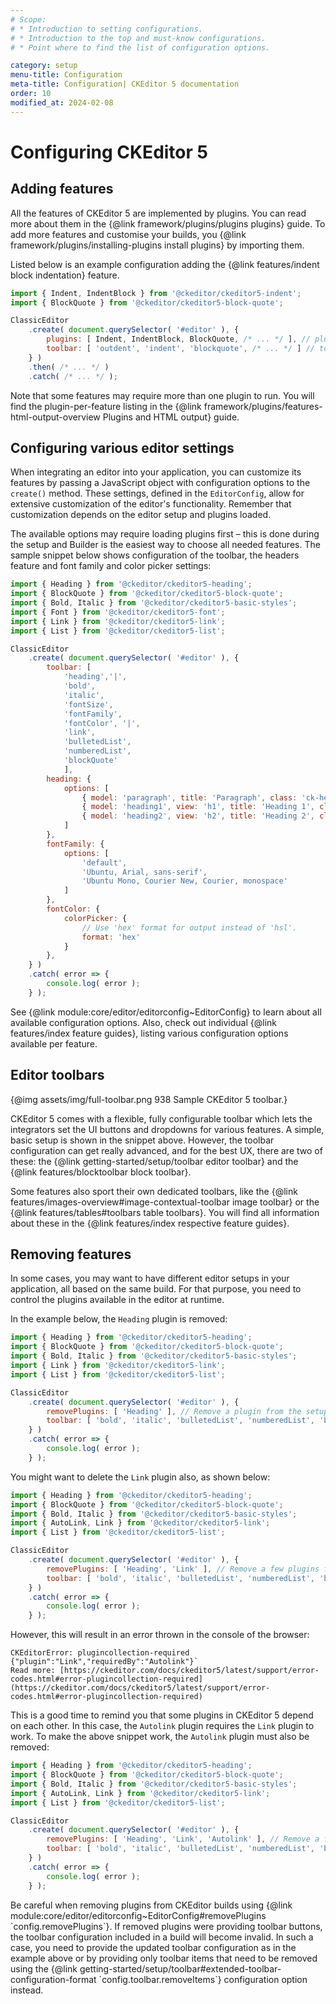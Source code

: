```yaml
---
# Scope:
# * Introduction to setting configurations.
# * Introduction to the top and must-know configurations.
# * Point where to find the list of configuration options.

category: setup
menu-title: Configuration
meta-title: Configuration| CKEditor 5 documentation
order: 10
modified_at: 2024-02-08
---
```


# Configuring CKEditor&nbsp;5

## Adding features

All the features of CKEditor&nbsp;5 are implemented by plugins. You can read more about them in the {@link framework/plugins/plugins plugins} guide. To add more features and customise your builds, you {@link framework/plugins/installing-plugins install plugins} by importing them.

Listed below is an example configuration adding the {@link features/indent block indentation} feature.

```js
import { Indent, IndentBlock } from '@ckeditor/ckeditor5-indent';
import { BlockQuote } from '@ckeditor/ckeditor5-block-quote';

ClassicEditor
	.create( document.querySelector( '#editor' ), {
		plugins: [ Indent, IndentBlock, BlockQuote, /* ... */ ], // plugins import
		toolbar: [ 'outdent', 'indent', 'blockquote', /* ... */ ] // toolbar items configuration
	} )
	.then( /* ... */ )
	.catch( /* ... */ );
```

Note that some features may require more than one plugin to run. You will find the plugin-per-feature listing in the {@link framework/plugins/features-html-output-overview Plugins and HTML output} guide.

## Configuring various editor settings

When integrating an editor into your application, you can customize its features by passing a JavaScript object with configuration options to the `create()` method. These settings, defined in the `EditorConfig`, allow for extensive customization of the editor's functionality. Remember that customization depends on the editor setup and plugins loaded.

The available options may require loading plugins first &ndash; this is done during the setup and <!-- add link when ready -->Builder is the easiest way to choose all needed features. The sample snippet below shows configuration of the toolbar, the headers feature and font family and color picker settings:

```js
import { Heading } from '@ckeditor/ckeditor5-heading';
import { BlockQuote } from '@ckeditor/ckeditor5-block-quote';
import { Bold, Italic } from '@ckeditor/ckeditor5-basic-styles';
import { Font } from '@ckeditor/ckeditor5-font';
import { Link } from '@ckeditor/ckeditor5-link';
import { List } from '@ckeditor/ckeditor5-list';

ClassicEditor
	.create( document.querySelector( '#editor' ), {
		toolbar: [
			'heading','|',
			'bold',
			'italic',
			'fontSize',
			'fontFamily',
			'fontColor', '|',
			'link',
			'bulletedList',
			'numberedList',
			'blockQuote'
			],
		heading: {
			options: [
				{ model: 'paragraph', title: 'Paragraph', class: 'ck-heading_paragraph' },
				{ model: 'heading1', view: 'h1', title: 'Heading 1', class: 'ck-heading_heading1' },
				{ model: 'heading2', view: 'h2', title: 'Heading 2', class: 'ck-heading_heading2' }
			]
		},
		fontFamily: {
			options: [
				'default',
				'Ubuntu, Arial, sans-serif',
				'Ubuntu Mono, Courier New, Courier, monospace'
			]
		},
		fontColor: {
			colorPicker: {
				// Use 'hex' format for output instead of 'hsl'.
				format: 'hex'
			}
		},
	} )
	.catch( error => {
		console.log( error );
	} );
```

See {@link module:core/editor/editorconfig~EditorConfig} to learn about all available configuration options. Also, check out individual {@link features/index feature guides}, listing various configuration options available per feature.

## Editor toolbars

{@img assets/img/full-toolbar.png 938 Sample CKEditor&nbsp;5 toolbar.} 

CKEditor&nbsp;5 comes with a flexible, fully configurable toolbar which lets the integrators set the UI buttons and dropdowns for various features. A simple, basic setup is shown in the snippet above. However, the toolbar configuration can get really advanced, and for the best UX, there are two of these: the {@link getting-started/setup/toolbar editor toolbar} and the {@link features/blocktoolbar block toolbar}.

Some features also sport their own dedicated toolbars, like the {@link features/images-overview#image-contextual-toolbar image toolbar} or the {@link features/tables#toolbars table toolbars}. You will find all information about these in the {@link features/index respective feature guides}.

## Removing features

In some cases, you may want to have different editor setups in your application, all based on the same build. For that purpose, you need to control the plugins available in the editor at runtime.

In the example below, the `Heading` plugin is removed:

```js
import { Heading } from '@ckeditor/ckeditor5-heading';
import { BlockQuote } from '@ckeditor/ckeditor5-block-quote';
import { Bold, Italic } from '@ckeditor/ckeditor5-basic-styles';
import { Link } from '@ckeditor/ckeditor5-link';
import { List } from '@ckeditor/ckeditor5-list';

ClassicEditor
	.create( document.querySelector( '#editor' ), {
		removePlugins: [ 'Heading' ], // Remove a plugin from the setup.
		toolbar: [ 'bold', 'italic', 'bulletedList', 'numberedList', 'blockQuote' , 'link' ]
	} )
	.catch( error => {
		console.log( error );
	} );
```

You might want to delete the `Link` plugin also, as shown below:

```js
import { Heading } from '@ckeditor/ckeditor5-heading';
import { BlockQuote } from '@ckeditor/ckeditor5-block-quote';
import { Bold, Italic } from '@ckeditor/ckeditor5-basic-styles';
import { AutoLink, Link } from '@ckeditor/ckeditor5-link';
import { List } from '@ckeditor/ckeditor5-list';

ClassicEditor
	.create( document.querySelector( '#editor' ), {
		removePlugins: [ 'Heading', 'Link' ], // Remove a few plugins from the setup.
		toolbar: [ 'bold', 'italic', 'bulletedList', 'numberedList', 'blockQuote' ]
	} )
	.catch( error => {
		console.log( error );
	} );
```

However, this will result in an error thrown in the console of the browser:

```
CKEditorError: plugincollection-required {"plugin":"Link","requiredBy":"Autolink"}`
Read more: [https://ckeditor.com/docs/ckeditor5/latest/support/error-codes.html#error-plugincollection-required](https://ckeditor.com/docs/ckeditor5/latest/support/error-codes.html#error-plugincollection-required)
```

This is a good time to remind you that some plugins in CKEditor&nbsp;5 depend on each other. In this case, the `Autolink` plugin requires the `Link` plugin to work. To make the above snippet work, the `Autolink` plugin must also be removed:

```js
import { Heading } from '@ckeditor/ckeditor5-heading';
import { BlockQuote } from '@ckeditor/ckeditor5-block-quote';
import { Bold, Italic } from '@ckeditor/ckeditor5-basic-styles';
import { AutoLink, Link } from '@ckeditor/ckeditor5-link';
import { List } from '@ckeditor/ckeditor5-list';

ClassicEditor
	.create( document.querySelector( '#editor' ), {
		removePlugins: [ 'Heading', 'Link', 'Autolink' ], // Remove a few plugins from the setup.
		toolbar: [ 'bold', 'italic', 'bulletedList', 'numberedList', 'blockQuote' ]
	} )
	.catch( error => {
		console.log( error );
	} );
```

<info-box>
	Be careful when removing plugins from CKEditor builds using {@link module:core/editor/editorconfig~EditorConfig#removePlugins `config.removePlugins`}. If removed plugins were providing toolbar buttons, the toolbar configuration included in a build will become invalid. In such a case, you need to provide the updated toolbar configuration as in the example above or by providing only toolbar items that need to be removed using the {@link getting-started/setup/toolbar#extended-toolbar-configuration-format `config.toolbar.removeItems`} configuration option instead.
</info-box>
